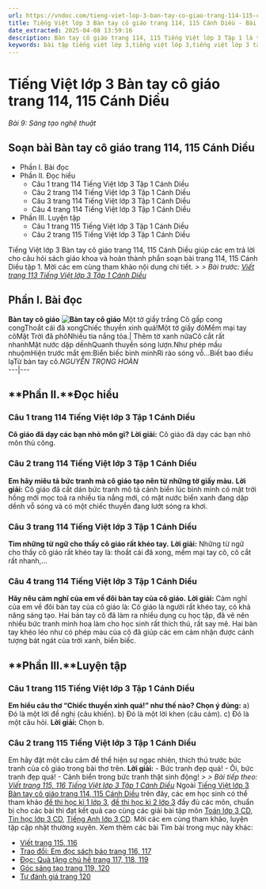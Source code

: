 ```yaml
---
url: https://vndoc.com/tieng-viet-lop-3-ban-tay-co-giao-trang-114-115-canh-dieu-271291
title: Tiếng Việt lớp 3 Bàn tay cô giáo trang 114, 115 Cánh Diều - Bài 9: Sáng tạo nghệ thuật - VnDoc.com
date_extracted: 2025-04-08 13:59:16
description: Bàn tay cô giáo trang 114, 115 Tiếng Việt lớp 3 Tập 1 là tài liệu hữu ích, giúp học sinh dễ dàng trả lời câu hỏi và làm bài tập Tiếng Việt lớp 3. Mời các em tham khảo Soạn bài Tiếng Việt lớp 3 tập 1.
keywords: bài tập tiếng việt lớp 3,tiếng việt lớp 3,tiếng việt lớp 3 tập 1,bài tập tiếng việt lớp 3 tập 1,tiếng việt 3 tập 1,tiếng việt lớp 3 cánh diều,tiếng việt 3 cánh diều,tiếng việt lớp 3 tập 1 cánh diều,tiếng việt lớp 3 cd,tiếng việt 3 cánh diều tập 1,Bàn tay cô giáo trang 114 tập 1,Bàn tay cô giáo trang 114 cánh diều,soạn bài Bàn tay cô giáo trang 114 cánh diều
---
```


# Tiếng Việt lớp 3 Bàn tay cô giáo trang 114, 115 Cánh Diều
 _Bài 9: Sáng tạo nghệ thuật_
## Soạn bài Bàn tay cô giáo trang 114, 115 Cánh Diều
  * Phần I. Bài đọc
  * Phần II. Đọc hiểu
    * Câu 1 trang 114 Tiếng Việt lớp 3 Tập 1 Cánh Diều
    * Câu 2 trang 114 Tiếng Việt lớp 3 Tập 1 Cánh Diều
    * Câu 3 trang 114 Tiếng Việt lớp 3 Tập 1 Cánh Diều
    * Câu 4 trang 114 Tiếng Việt lớp 3 Tập 1 Cánh Diều
  * Phần III. Luyện tập
    * Câu 1 trang 115 Tiếng Việt lớp 3 Tập 1 Cánh Diều
    * Câu 2 trang 115 Tiếng Việt lớp 3 Tập 1 Cánh Diều

Tiếng Việt lớp 3 Bàn tay cô giáo trang 114, 115 Cánh Diều giúp các em trả lời cho câu hỏi  sách giáo khoa và hoàn thành phần soạn bài trang 114, 115 Cánh Diều tập 1. Mời các em cùng tham khảo nội dung chi tiết.
_> > Bài trước: [Viết trang 113 Tiếng Việt lớp 3 Tập 1 Cánh Diều](<https://vndoc.com/viet-trang-113-tieng-viet-lop-3-tap-1-canh-dieu-271278>)_
## Phần I. Bài đọc
**Bàn tay cô giáo**
**![Bàn tay cô giáo](https://i.vdoc.vn/data/image/2022/07/19/tieng-viet-lop-3-ban-tay-co-giao-1.png)**
Một tờ giấy trắng Cô gấp cong congThoắt cái đã xongChiếc thuyền xinh quá\!Một tờ giấy đỏMềm mại tay côMặt Trời đã phôNhiều tia nắng tỏa.| Thêm tờ xanh nữaCô cắt rất nhanhMặt nước dập dềnhQuanh thuyền sóng lượn.Như phép mầu nhuộmHiện trước mắt em:Biển biếc bình minhRì rào sóng vỗ...Biết bao điều lạTừ bàn tay cô._NGUYỄN TRỌNG HOÀN_  
---|---  
## **Phần II.****Đọc hiểu**
### **Câu 1 trang 114 Tiếng Việt lớp 3 Tập 1 Cánh Diều**
**Cô giáo đã dạy các bạn nhỏ môn gì?**
**Lời giải:**
Cô giáo đã dạy các bạn nhỏ môn thủ công.
### **Câu 2 trang 114 Tiếng Việt lớp 3 Tập 1 Cánh Diều**
**Em hãy miêu tả bức tranh mà cô giáo tạo nên từ những tờ giấy màu.**
**Lời giải:**
Cô giáo đã cắt dán bức tranh mô tả cảnh biển lúc bình minh có mặt trời hồng mới mọc toả ra nhiều tia nắng mới, có mặt nước biển xanh đang dập dềnh vỗ sóng và có một chiếc thuyền đang lướt sóng ra khơi.
### **Câu 3 trang 114 Tiếng Việt lớp 3 Tập 1 Cánh Diều**
**Tìm những từ ngữ cho thấy cô giáo rất khéo tay.**
**Lời giải:**
Những từ ngữ cho thấy cô giáo rất khéo tay là: thoắt cái đã xong, mềm mại tay cô, cô cắt rất nhanh,...
### **Câu 4 trang 114 Tiếng Việt lớp 3 Tập 1 Cánh Diều**
**Hãy nêu cảm nghĩ của em về đôi bàn tay của cô giáo.**
**Lời giải:**
Cảm nghĩ của em về đôi bàn tay của cô giáo là: Cô giáo là người rất khéo tay, có khả năng sáng tạo. Hai bàn tay cô đã làm ra nhiều dụng cụ học tập, đã vẽ nên nhiều bức tranh minh hoạ làm cho học sinh rất thích thú, rất say mê. Hai bàn tay khéo léo như có phép màu của cô đã giúp các em cảm nhận được cảnh tượng bát ngát của trời xanh, biển biếc.
## **Phần III.****Luyện tập**
### **Câu 1 trang 115 Tiếng Việt lớp 3 Tập 1 Cánh Diều**
**Em hiểu câu thơ “Chiếc thuyền xinh quá\!” như thế nào? Chọn ý đúng:**
a\) Đó là một lời đề nghị \(câu khiến\).
b\) Đó là một lời khen \(câu cảm\).
c\) Đó là một câu hỏi.
**Lời giải:**
Chọn b.
### **Câu 2 trang 115 Tiếng Việt lớp 3 Tập 1 Cánh Diều**
Em hãy đặt một câu cảm để thể hiện sự ngạc nhiên, thích thú trước bức tranh của cô giáo trong bài thơ trên.
**Lời giải:**
\- Bức tranh đẹp quá\!
\- Ôi, bức tranh đẹp quá\!
\- Cảnh biển trong bức tranh thật sinh động\!
_> > Bài tiếp theo: [Viết trang 115, 116 Tiếng Việt lớp 3 Tập 1 Cánh Diều](<https://vndoc.com/viet-trang-115-116-tieng-viet-lop-3-tap-1-canh-dieu-271295>)_
Ngoài [Tiếng Việt lớp 3 Bàn tay cô giáo trang 114, 115 Cánh Diều](<https://vndoc.com/tieng-viet-lop-3-ban-tay-co-giao-trang-114-115-canh-dieu-271291>) trên đây, các em học sinh có thể tham khảo [đề thi học kì 1 lớp 3](<https://vndoc.com/de-thi-hoc-ki-1-lop3>), [đề thi học kì 2 lớp 3](<https://vndoc.com/de-thi-hoc-ki-2-lop3>) đầy đủ các môn, chuẩn bị cho các bài thi đạt kết quả cao cùng các giải bài tập môn [Toán lớp 3 CD](<https://vndoc.com/toan-lop-3-cd>), [Tin học lớp 3 CD](<https://vndoc.com/tin-hoc-lop-3-cd>), [Tiếng Anh lớp 3 CD](<https://vndoc.com/tieng-anh-lop-3-cd>). Mời các em cùng tham khảo, luyện tập cập nhật thường xuyên.
Xem thêm các bài Tìm bài trong mục này khác:
  * [Viết trang 115, 116](</viet-trang-115-116-tieng-viet-lop-3-tap-1-canh-dieu-271295>)
  * [Trao đổi: Em đọc sách báo trang 116, 117](</em-doc-sach-bao-trang-116-117-tieng-viet-lop-3-canh-dieu-271298>)
  * [Đọc: Quà tặng chú hề trang 117, 118, 119](</tieng-viet-lop-3-qua-tang-chu-he-trang-117-118-119-canh-dieu-271306>)
  * [Góc sáng tạo trang 119, 120](</goc-sang-tao-trang-119-120-tieng-viet-lop-3-canh-dieu-271307>)
  * [Tự đánh giá trang 120](</tu-danh-gia-trang-120-tieng-viet-lop-3-tap-1-canh-dieu-271309>)

